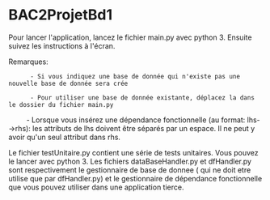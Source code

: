 # BAC2ProjetBd1
Pour lancer l'application, lancez le fichier main.py avec python 3. Ensuite suivez les instructions à l'écran.

Remarques:

          - Si vous indiquez une base de donnée qui n'existe pas une nouvelle base de donnée sera crée
          
          - Pour utiliser une base de donnée existante, déplacez la dans le dossier du fichier main.py
          
          - Lorsque vous insérez une dépendance fonctionnelle (au format: lhs-->rhs): les attributs de lhs doivent être séparés par un espace. Il ne peut y avoir qu'un seul attribut dans rhs.
         
Le fichier testUnitaire.py contient une série de tests unitaires. Vous pouvez le lancer avec python 3.
Les fichiers dataBaseHandler.py et dfHandler.py sont respectivement le gestionnaire de base de donnee ( qui ne doit etre utilise que par dfHandler.py) et le gestionnaire de dépendance fonctionnelle que vous pouvez utiliser dans une application tierce.
